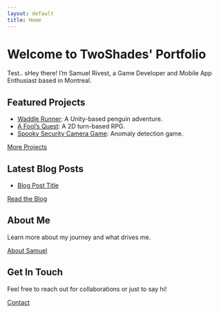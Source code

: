 ```yaml
---
layout: default
title: Home
---
```


# Welcome to TwoShades' Portfolio

Test.. sHey there! I’m Samuel Rivest, a Game Developer and Mobile App Enthusiast based in Montreal.

## Featured Projects
- [Waddle Runner](projects/waddle-runner.html): A Unity-based penguin adventure.
- [A Fool’s Quest](projects/fools-quest.html): A 2D turn-based RPG.
- [Spooky Security Camera Game](projects/spooky-security-camera.html): Anomaly detection game.

[More Projects](pages/projects.html)

## Latest Blog Posts
- [Blog Post Title](pages/blog/post-title.html)

[Read the Blog](pages/blog.html)

## About Me
Learn more about my journey and what drives me.

[About Samuel](pages/about.html)

## Get In Touch
Feel free to reach out for collaborations or just to say hi!

[Contact](pages/contact.html)
